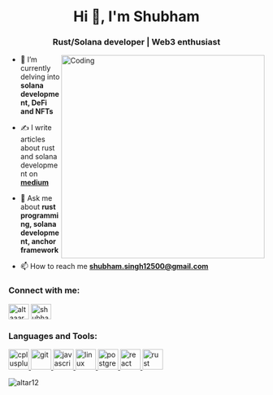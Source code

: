 <h1 align="center">Hi 👋, I'm Shubham</h1>
<h3 align="center">Rust/Solana developer | Web3 enthusiast</h3>
<img align="right" alt="Coding" width="400" src="https://cdn.dribbble.com/users/1162077/screenshots/3848914/programmer.gif">

- 🌱 I’m currently delving into **solana development, DeFi and NFTs**

- ✍️ I write articles about rust and solana development on <a href="https://medium.com/@altaaar" target="blank">**medium**</a>

- 💬 Ask me about **rust programming, solana development, anchor framework**

- 📫 How to reach me **shubham.singh12500@gmail.com**

<h3 align="left">Connect with me:</h3>
<p align="left">
<a href="https://twitter.com/altaaar" target="blank"><img align="center" src="https://i.imgur.com/wMFx5fw.png" alt="altaaar" height="30" width="40" /></a>
<a href="https://linkedin.com/in/shubham-singh12" target="blank"><img align="center" src="https://i.imgur.com/tbEBpuM.png" alt="shubham-singh-5a533bb9" height="30" width="40" /></a>
</p>

<h3 align="left">Languages and Tools:</h3>
<p align="left"> <a href="https://www.w3schools.com/cpp/" target="_blank" rel="noreferrer"> <img src="https://i.imgur.com/aicmUw4.png" alt="cplusplus" width="40" height="40"/> </a> <a href="https://git-scm.com/" target="_blank" rel="noreferrer"> <img src="https://www.vectorlogo.zone/logos/git-scm/git-scm-icon.svg" alt="git" width="40" height="40"/> </a> <a href="https://developer.mozilla.org/en-US/docs/Web/JavaScript" target="_blank" rel="noreferrer"> <img src="https://i.imgur.com/8aLGjvC.png" alt="javascript" width="40" height="40"/> </a> <a href="https://www.linux.org/" target="_blank" rel="noreferrer"> <img src="https://i.imgur.com/0dt3oYM.png" alt="linux" width="40" height="40"/> </a> <a href="https://www.postgresql.org" target="_blank" rel="noreferrer"> <img src="https://i.imgur.com/fmmwMJr.png" alt="postgresql" width="40" height="40"/> </a> <a href="https://reactjs.org/" target="_blank" rel="noreferrer"> <img src="https://i.imgur.com/GLg3MlL.png" alt="react" width="40" height="40"/> </a> <a href="https://www.rust-lang.org" target="_blank" rel="noreferrer"> <img src="https://i.imgur.com/MRZ0Q8O.png" alt="rust" width="40" height="40"/> </a> </p>

<p><img align="center" src="https://github-readme-stats.vercel.app/api/top-langs?username=altar12&show_icons=true&locale=en&layout=compact" alt="altar12" /></p>
